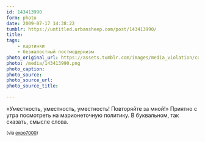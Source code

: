 ```yaml
---
id: 143413990
form: photo
date: 2009-07-17 14:38:22
tumblr: https://untitled.urbansheep.com/post/143413990/
title:
tags:
    - картинки
    - безжалостный постмодернизм
photo_original_url: https://assets.tumblr.com/images/media_violation/community_guidelines_v1_1280.png
photo: /media/143413990.png
photo_caption: 
photo_source:
photo_source_url:
photo_source_title:

---
```


<p>«Уместность, уместность, уместность! Повторяйте за мной!» Приятно с утра посмотреть на марионеточную политику. В буквальном, так сказать, смысле слова.</p>

<p><small>(via <a href="http://expo7000.tumblr.com/post/143394263">expo7000</a>)</small></p>
